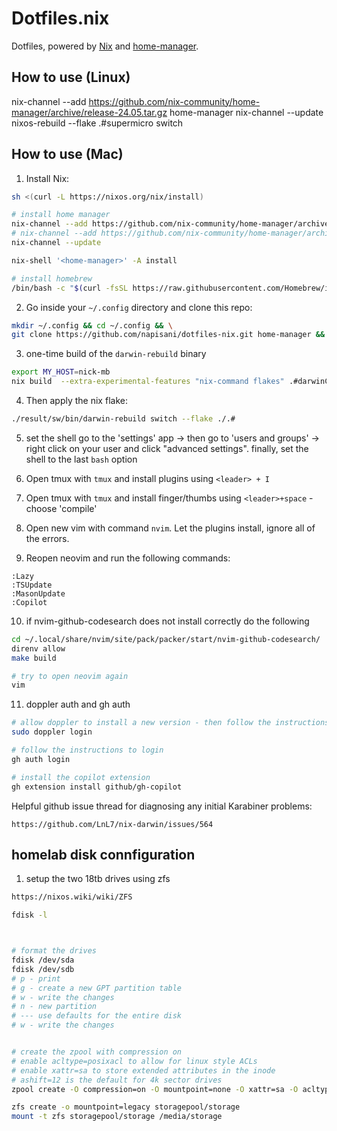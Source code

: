# Dotfiles.nix

Dotfiles, powered by [Nix](https://nixos.org/nix/) and [home-manager](https://github.com/rycee/home-manager).

## How to use (Linux)



nix-channel --add https://github.com/nix-community/home-manager/archive/release-24.05.tar.gz home-manager
nix-channel --update
nixos-rebuild --flake .#supermicro switch

## How to use (Mac)

1. Install Nix:
```bash
sh <(curl -L https://nixos.org/nix/install)

# install home manager
nix-channel --add https://github.com/nix-community/home-manager/archive/master.tar.gz home-manager
# nix-channel --add https://github.com/nix-community/home-manager/archive/release-24.05.tar.gz home-manager
nix-channel --update

nix-shell '<home-manager>' -A install

# install homebrew
/bin/bash -c "$(curl -fsSL https://raw.githubusercontent.com/Homebrew/install/HEAD/install.sh)"
```

2. Go inside your `~/.config` directory and clone this repo:
```bash
mkdir ~/.config && cd ~/.config && \
git clone https://github.com/napisani/dotfiles-nix.git home-manager && cd home-manager 
```
3. one-time build of the  `darwin-rebuild` binary
```bash
export MY_HOST=nick-mb
nix build  --extra-experimental-features "nix-command flakes" .#darwinConfigurations.$MY_HOST.system
```
4. Then apply the nix flake:
```bash
./result/sw/bin/darwin-rebuild switch --flake ./.#
```
5. set the shell 
go to the 'settings' app -> then go to 'users and groups' -> right click on your user and click "advanced settings".
finally, set the shell to the last `bash` option

6. Open tmux with `tmux` and install plugins using `<leader> + I`
7. Open tmux with `tmux` and install finger/thumbs using `<leader>+space` - choose 'compile'
8. Open new vim with command `nvim`. Let the plugins install, ignore all of the errors.
9. Reopen neovim and run the following commands:
```
:Lazy
:TSUpdate
:MasonUpdate
:Copilot
```

10. if nvim-github-codesearch does not install correctly do the following
```bash
cd ~/.local/share/nvim/site/pack/packer/start/nvim-github-codesearch/
direnv allow
make build

# try to open neovim again
vim
```
11. doppler auth and gh auth
```bash
# allow doppler to install a new version - then follow the instructions to login
sudo doppler login

# follow the instructions to login
gh auth login

# install the copilot extension
gh extension install github/gh-copilot
```

Helpful github issue thread for diagnosing any initial Karabiner problems:
```
https://github.com/LnL7/nix-darwin/issues/564
```

## homelab disk connfiguration 
1. setup the two 18tb drives using zfs
```bash
https://nixos.wiki/wiki/ZFS

fdisk -l



# format the drives
fdisk /dev/sda
fdisk /dev/sdb
# p - print
# g - create a new GPT partition table
# w - write the changes
# n - new partition
# --- use defaults for the entire disk
# w - write the changes


# create the zpool with compression on 
# enable acltype=posixacl to allow for linux style ACLs
# enable xattr=sa to store extended attributes in the inode
# ashift=12 is the default for 4k sector drives
zpool create -O compression=on -O mountpoint=none -O xattr=sa -O acltype=posixacl -o ashift=12 storagepool mirror /dev/sda1 /dev/sdb1

zfs create -o mountpoint=legacy storagepool/storage
mount -t zfs storagepool/storage /media/storage
```
